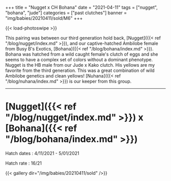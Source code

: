 +++
title = "Nugget x CH Bohana"
date = "2021-04-11"
tags = ["nugget", "bohana", "jude"]
categories = ["past clutches"]
banner = "img/babies/20210411/sold/M6"
+++

{{< load-photoswipe >}}

This pairing was between our third generation hold back, [Nugget]({{< ref "/blog/nugget/index.md" >}}), and our captive-hatched Ambilobe female from Busy B's Exotics, [Bohana]({{< ref "/blog/bohana/index.md" >}}). Bohana was hatched from a wild caught female's clutch of eggs and she seems to have a complex set of colors without a dominant phenotype. Nugget is the HB male from our Jude x Kako clutch. His yellows are my favorite from the third generation. This was a great combination of wild Ambilobe genetics and clean yellows! [Nuhana]({{< ref "/blog/nuhana/index.md" >}}) is our keeper from this group.

---

# [Nugget]({{< ref "/blog/nugget/index.md" >}}) x [Bohana]({{< ref "/blog/bohana/index.md" >}})

Hatch dates
: 4/11/2021 - 5/01/2021

Hatch rate
: 16/21

{{< gallery dir="/img/babies/20210411/sold" />}}

